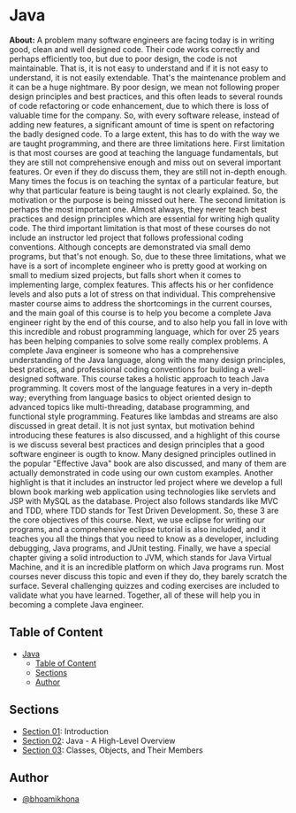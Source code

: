 # Java

**About:** A problem many software engineers are facing today is in writing good, clean and well designed code. Their code works correctly and perhaps efficiently too, but due to poor design, the code is not maintainable. That is, it is not easy to understand and if it is not easy to understand, it is not easily extendable. That's the maintenance problem and it can be a huge nightmare. By poor design, we mean not following proper design principles and best practices, and this often leads to several rounds of code refactoring or code enhancement, due to which there is loss of valuable time for the company. So, with every software release, instead of adding new features, a significant amount of time is spent on refactoring the badly designed code. To a large extent, this has to do with the way we are taught programming, and there are three limitations here. First limitation is that most courses are good at teaching the language fundamentals, but they are still not comprehensive enough and miss out on several important features. Or even if they do discuss them, they are still not in-depth enough. Many times the focus is on teaching the syntax of a particular feature, but why that particular feature is being taught is not clearly explained. So, the motivation or the purpose is being missed out here. The second limitation is perhaps the most important one. Almost always, they never teach best practices and design principles which are essential for writing high quality code. The third important limitation is that most of these courses do not include an instructor led project that follows professional coding conventions. Although concepts are demonstrated via small demo programs, but that's not enough. So, due to these three limitations, what we have is a sort of incomplete engineer who is pretty good at working on small to medium sized projects, but falls short when it comes to implementing large, complex features. This affects his or her confidence levels and also puts a lot of stress on that individual. This comprehensive master course aims to address the shortcomings in the current courses, and the main goal of this course is to help you become a complete Java engineer right by the end of this course, and to also help you fall in love with this incredible and robust programming language, which for over 25 years has been helping companies to solve some really complex problems. A complete Java engineer is someone who has a comprehensive understanding of the Java language, along with the many design principles, best pratices, and professional coding conventions for building a well-designed software. This course takes a holistic approach to teach Java programming. It covers most of the language features in a very in-depth way; everything from language basics to object oriented design to advanced topics like multi-threading, database programming, and functional style programming. Features like lambdas and streams are also discussed in great detail. It is not just syntax, but motivation behind introducing these features is also discussed, and a highlight of this course is we discuss several best practices and design principles that a good software engineer is ougth to know. Many designed principles outlined in the popular "Effective Java" book are also discussed, and many of them are actually demonstrated in code using our own custom examples. Another highlight is that it includes an instructor led project where we develop a full blown book marking web application using technologies like servlets and JSP with MySQL as the database. Project also follows standards like MVC and TDD, where TDD stands for Test Driven Development. So, these 3 are the core objectives of this course. Next, we use eclipse for writing our programs, and a comprehensive eclipse tutorial is also included, and it teaches you all the things that you need to know as a developer, including debugging, Java programs, and JUnit testing. Finally, we have a special chapter giving a solid introduction to JVM, which stands for Java Virtual Machine, and it is an incredible platform on which Java programs run. Most courses never discuss this topic and even if they do, they barely scratch the surface. Several challenging quizzes and coding exercises are included to validate what you have learned. Together, all of these will help you in becoming a complete Java engineer.

## Table of Content

- [Java](#java)
  - [Table of Content](#table-of-content)
  - [Sections](#sections)
  - [Author](#author)

## Sections

- [Section 01](./Section%2001): Introduction
- [Section 02](./Section%2002): Java - A High-Level Overview
- [Section 03](./Section%2003): Classes, Objects, and Their Members

## Author

- [@bhoamikhona](https://github.com/bhoamikhona)
